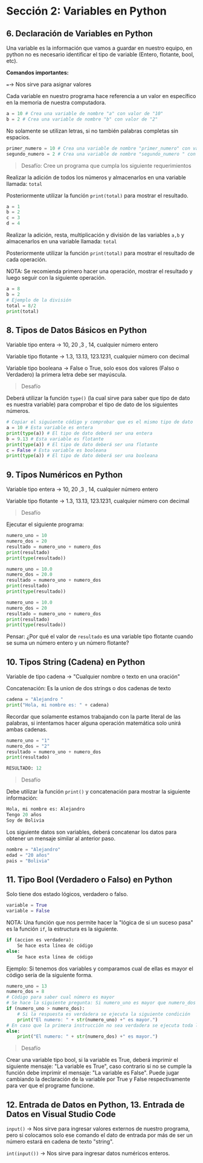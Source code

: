 # Sección 2: Variables en Python

## 6. Declaración de Variables en Python

Una variable es la información que vamos a guardar en nuestro equipo, en python no es necesario identificar el tipo de variable (Entero, flotante, bool, etc).

**Comandos importantes:**

`=`→ Nos sirve para asignar valores

Cada variable en nuestro programa hace referencia a un valor en específico en la memoria de nuestra computadora. 

```python
a = 10 # Crea una variable de nombre "a" con valor de "10" 
b = 2 # Crea una variable de nombre "b" con valor de "2" 
```

No solamente se utilizan letras, si no también palabras completas sin espacios. 

```python
primer_numero = 10 # Crea una variable de nombre "primer_numero" con valor de "10" 
segundo_numero = 2 # Crea una variable de nombre "segundo_numero " con valor de "2" 
```

> Desafío: Cree un programa que cumpla los siguiente requerimientos

Realizar la adición de todos los números y almacenarlos en una variable llamada: `total`

Posteriormente utilizar la función `print(total)` para mostrar el resultado.

```python
a = 1
b = 2 
c = 3
d = 4
```

Realizar la adición, resta, multiplicación y división de las variables `a,b` y almacenarlos en una variable llamada: `total`

Posteriormente utilizar la función `print(total)` para mostrar el resultado de cada operación. 

NOTA: Se recomienda primero hacer una operación, mostrar el resultado y luego seguir con la siguiente operación. 

```python
a = 8
b = 2
# Ejemplo de la división
total = 8/2
print(total)
```

## 8. Tipos de Datos Básicos en Python

Variable tipo entera → 10, 20 ,3 , 14, cualquier número entero

Variable tipo flotante → 1.3, 13.13, 123.1231, cualquier número con decimal

Variable tipo booleana → False o True, solo esos dos valores (Falso o Verdadero) la primera letra debe ser mayúscula. 

> Desafío

Deberá utilizar la función `type()` (la cual sirve para saber que tipo de dato es nuestra variable) para comprobar el tipo de dato de los siguientes números. 

```python
# Copiar el siguiente código y comprobar que es el mismo tipo de dato
a = 10 # Esta variable es entera
print(type(a)) # El tipo de dato deberá ser una entera
b = 9.13 # Esta variable es flotante
print(type(a)) # El tipo de dato deberá ser una flotante
c = False # Esta variable es booleana 
print(type(a)) # El tipo de dato deberá ser una booleana
```

## 9. Tipos Numéricos en Python

Variable tipo entera → 10, 20 ,3 , 14, cualquier número entero

Variable tipo flotante → 1.3, 13.13, 123.1231, cualquier número con decimal

> Desafío

Ejecutar el siguiente programa:

```python
numero_uno = 10
numero_dos = 20
resultado = numero_uno + numero_dos
print(resultado)
print(type(resultado))

numero_uno = 10.0
numero_dos = 20.0
resultado = numero_uno + numero_dos
print(resultado)
print(type(resultado))

numero_uno = 10.0
numero_dos = 20
resultado = numero_uno + numero_dos
print(resultado)
print(type(resultado))
```

Pensar: ¿Por qué el valor de `resultado` es una variable tipo flotante cuando se suma un número entero y un número flotante?

## 10. Tipos String (Cadena) en Python

Variable de tipo cadena → "Cualquier nombre o texto en una oración"

Concatenación: Es la union de dos strings o dos cadenas de texto

```python
cadena = "Alejandro "
print("Hola, mi nombre es: " + cadena)
```

Recordar que solamente estamos trabajando con la parte literal de las palabras, si intentamos hacer alguna operación matemática solo unirá ambas cadenas.

```python
numero_uno = "1"
numero_dos = "2"
resultado = numero_uno + numero_dos
print(resultado)
```

```python
RESULTADO: 12
```

> Desafío

Debe utilizar la función `print()` y concatenación para mostrar la siguiente información:

```python
Hola, mi nombre es: Alejandro
Tengo 20 años
Soy de Bolivia
```

Los siguiente datos son variables, deberá concatenar los datos para obtener un mensaje similar al anterior paso. 

```python
nombre = "Alejandro"
edad = "20 años"
pais = "Bolivia"
```

## 11. Tipo Bool (Verdadero o Falso) en Python

Solo tiene dos estado lógicos, verdadero o falso. 

```python
variable = True
variable = False
```

NOTA: Una función que nos permite hacer la "lógica de si un suceso pasa" es la función `if`, la estructura es la siguiente. 

```python
if (accion es verdadera):
	Se hace esta línea de código
else:
	Se hace esta línea de código
```

Ejemplo: Si tenemos dos variables y comparamos cual de ellas es mayor el código sería de la siguiente forma.

```python
numero_uno = 13
numero_dos = 8
# Código para saber cual número es mayor
# Se hace la siguiente pregunta: Si numero_uno es mayor que numero_dos
if (numero_uno > numero_dos):
	# Si la respuesta es verdadera se ejecuta la siguiente condición
	print("El numero: " + str(numero_uno) +" es mayor.")
# En caso que la primera instrucción no sea verdadera se ejecuta toda la sección de "else"
else:
    print("El numero: " + str(numero_dos) +" es mayor.")
```

> Desafío

Crear una variable tipo bool, si la variable es True, deberá imprimir el siguiente mensaje: "La variable es True", caso contrario si no se cumple la función debe imprimir el mensaje: "La variable es False". Puede jugar cambiando la declaración de la variable por True y False respectivamente para ver que el programe funcione. 

## 12. Entrada de Datos en Python, 13. Entrada de Datos en Visual Studio Code

`input()` → Nos sirve para ingresar valores externos de nuestro programa, pero si colocamos solo ese comando el dato de entrada por más de ser un número estará en cadena de texto "string".

`int(input())` → Nos sirve para ingresar datos numéricos enteros.